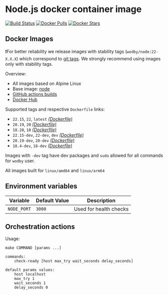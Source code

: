 # Node.js docker container image

[![Build Status](https://github.com/wodby/node/workflows/Build%20docker%20image/badge.svg)](https://github.com/wodby/node/actions)
[![Docker Pulls](https://img.shields.io/docker/pulls/wodby/node.svg)](https://hub.docker.com/r/wodby/node)
[![Docker Stars](https://img.shields.io/docker/stars/wodby/node.svg)](https://hub.docker.com/r/wodby/node)

## Docker Images

❗️For better reliability we release images with stability tags (`wodby/node:22-X.X.X`) which correspond to [git tags](https://github.com/wodby/node/releases). We strongly recommend using images only with stability tags. 

Overview:

- All images based on Alpine Linux
- Base image: [node](https://hub.docker.com/r/_/node/)
- [GitHub actions builds](https://github.com/wodby/node/actions) 
- [Docker Hub](https://hub.docker.com/r/wodby/node)

Supported tags and respective `Dockerfile` links:

- `22.15`, `22`, `latest` [_(Dockerfile)_](https://github.com/wodby/node/tree/master/Dockerfile)
- `20.19`, `20` [_(Dockerfile)_](https://github.com/wodby/node/tree/master/Dockerfile)
- `18.20`, `18` [_(Dockerfile)_](https://github.com/wodby/node/tree/master/Dockerfile)
- `22.15-dev`, `22-dev`, `dev` [_(Dockerfile)_](https://github.com/wodby/node/tree/master/Dockerfile)
- `20.19-dev`, `20-dev` [_(Dockerfile)_](https://github.com/wodby/node/tree/master/Dockerfile)
- `18.4-dev`, `18-dev` [_(Dockerfile)_](https://github.com/wodby/node/tree/master/Dockerfile)

Images with `-dev` tag have dev packages and `sudo` allowed for all commands for `wodby` user.

All images built for `linux/amd64` and `linux/arm64`

## Environment variables 

| Variable    | Default Value | Description            |
|-------------|---------------|------------------------|
| `NODE_PORT` | `3000`        | Used for health checks |

## Orchestration actions

Usage:
```
make COMMAND [params ...]

commands:
    check-ready [host max_try wait_seconds delay_seconds]
 
default params values:
    host localhost
    max_try 1
    wait_seconds 1
    delay_seconds 0
```
